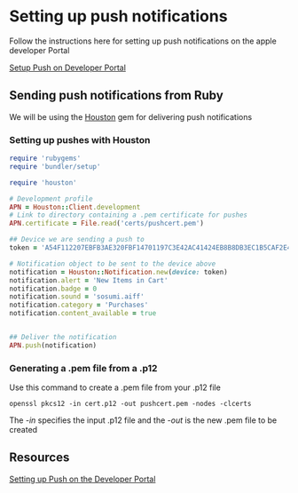 # Setting up push notifications

Follow the instructions here for setting up push notifications on the apple developer Portal

[Setup Push on Developer Portal](https://stackoverflow.com/questions/21250510/generate-pem-file-used-to-setup-apple-push-notification)

## Sending push notifications from Ruby

We will be using the [Houston](https://github.com/nomad/houston) gem for delivering push notifications

### Setting up pushes with Houston

```ruby
require 'rubygems'
require 'bundler/setup'

require 'houston'

# Development profile
APN = Houston::Client.development
# Link to directory containing a .pem certificate for pushes
APN.certificate = File.read('certs/pushcert.pem')

## Device we are sending a push to
token = 'A54F112207EBFB3AE320FBF14701197C3E42AC41424EB8B8DB3EC1B5CAF2E403'

# Notification object to be sent to the device above
notification = Houston::Notification.new(device: token)
notification.alert = 'New Items in Cart'
notification.badge = 0
notification.sound = 'sosumi.aiff'
notification.category = 'Purchases'
notification.content_available = true


## Deliver the notification
APN.push(notification)
```

### Generating a .pem file from a .p12

Use this command to create a .pem file from your .p12 file

```shell
openssl pkcs12 -in cert.p12 -out pushcert.pem -nodes -clcerts
```

The _-in_ specifies the input .p12 file and the _-out_ is the new .pem file to be created


## Resources

[Setting up Push on the Developer Portal](https://medium.com/@ankushaggarwal/generate-apns-certificate-for-ios-push-notifications-85e4a917d522)
